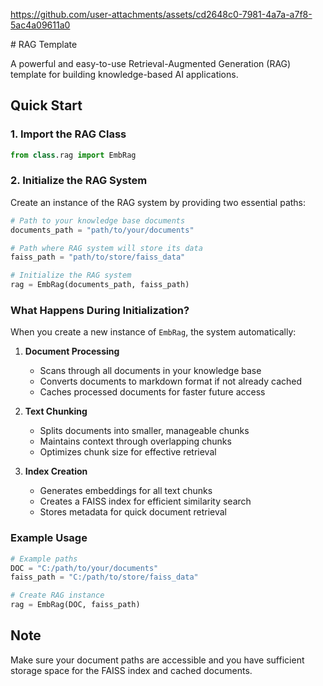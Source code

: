 

https://github.com/user-attachments/assets/cd2648c0-7981-4a7a-a7f8-5ac4a09611a0




﻿# RAG Template

A powerful and easy-to-use Retrieval-Augmented Generation (RAG) template for building knowledge-based AI applications.

## Quick Start

### 1. Import the RAG Class
```python
from class.rag import EmbRag
```

### 2. Initialize the RAG System
Create an instance of the RAG system by providing two essential paths:

```python
# Path to your knowledge base documents
documents_path = "path/to/your/documents"

# Path where RAG system will store its data
faiss_path = "path/to/store/faiss_data"

# Initialize the RAG system
rag = EmbRag(documents_path, faiss_path)
```

### What Happens During Initialization?

When you create a new instance of `EmbRag`, the system automatically:

1. **Document Processing**
   - Scans through all documents in your knowledge base
   - Converts documents to markdown format if not already cached
   - Caches processed documents for faster future access

2. **Text Chunking**
   - Splits documents into smaller, manageable chunks
   - Maintains context through overlapping chunks
   - Optimizes chunk size for effective retrieval

3. **Index Creation**
   - Generates embeddings for all text chunks
   - Creates a FAISS index for efficient similarity search
   - Stores metadata for quick document retrieval

### Example Usage
```python
# Example paths
DOC = "C:/path/to/your/documents"
faiss_path = "C:/path/to/store/faiss_data"

# Create RAG instance
rag = EmbRag(DOC, faiss_path)
```

## Note
Make sure your document paths are accessible and you have sufficient storage space for the FAISS index and cached documents.
